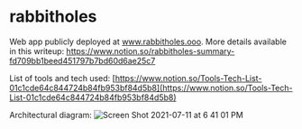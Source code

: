 # rabbitholes

Web app publicly deployed at www.rabbitholes.ooo. More details available in this writeup: https://www.notion.so/rabbitholes-summary-fd709bb1beed451797b7bd60d6ae25c7 

List of tools and tech used: [https://www.notion.so/Tools-Tech-List-01c1cde64c844724b84fb953bf84d5b8](https://www.notion.so/Tools-Tech-List-01c1cde64c844724b84fb953bf84d5b8)

Architectural diagram:
![Screen Shot 2021-07-11 at 6 41 01 PM](https://user-images.githubusercontent.com/9015723/125218412-c93aed80-e277-11eb-888a-658de596e8c7.png)
